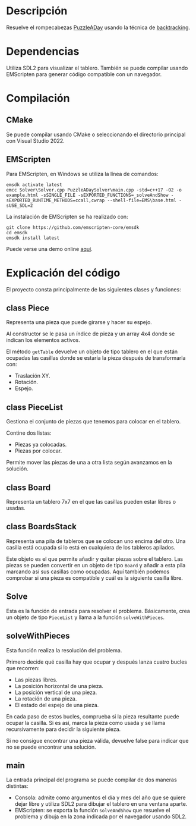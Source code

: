 # Descripción

Resuelve el rompecabezas [PuzzleADay](https://mathigon.org/polypad/A62G5zIdDPthg) 
usando la técnica de [backtracking](https://es.wikipedia.org/wiki/Vuelta_atr%C3%A1s).


# Dependencias

Utiliza SDL2 para visualizar el tablero.
También se puede compilar usando EMScripten para generar código compatible con un navegador.


# Compilación

## CMake

Se puede compilar usando CMake o seleccionando el directorio principal con Visual Studio 2022.

## EMScripten

Para EMScripten, en Windows se utiliza la línea de comandos:

```
emsdk activate latest
emcc Solver\Solver.cpp PuzzleADaySolver\main.cpp -std=c++17 -O2 -o example.html -sSINGLE_FILE -sEXPORTED_FUNCTIONS=_solveAndShow -sEXPORTED_RUNTIME_METHODS=ccall,cwrap --shell-file=EMS\base.html -sUSE_SDL=2
```

La instalación de EMScripten se ha realizado con:

```
git clone https://github.com/emscripten-core/emsdk
cd emsdk
emsdk install latest
```

Puede verse una demo online [aquí](https://jcallejap.github.io/PuzzleADaySolver/example.html).


# Explicación del código

El proyecto consta principalmente de las siguientes clases y funciones:

## class Piece

Representa una pieza que puede girarse y hacer su espejo.

Al constructor se le pasa un índice de pieza y un array 4x4 donde se indican los elementos activos.

El método ```getTable``` devuelve un objeto de tipo tablero en el que están ocupadas las casillas donde se estaría la pieza después de transformarla con:

- Traslación XY.
- Rotación.
- Espejo.

## class PieceList

Gestiona el conjunto de piezas que tenemos para colocar en el tablero.

Contine dos listas:

- Piezas ya colocadas.
- Piezas por colocar.

Permite mover las piezas de una a otra lista según avanzamos en la solución.

## class Board

Representa un tablero 7x7 en el que las casillas pueden estar libres o usadas.


## class BoardsStack

Representa una pila de tableros que se colocan uno encima del otro.
Una casilla está ocupada si lo está en cualquiera de los tableros apilados.

Este objeto es el que permite añadir y quitar piezas sobre el tablero.
Las piezas se pueden convertir en un objeto de tipo ```Board``` y añadir a esta pila marcando así sus casillas como ocupadas.
Aquí también podemos comprobar si una pieza es compatible y cuál es la siguiente casilla libre.

## Solve

Esta es la función de entrada para resolver el problema. 
Básicamente, crea un objeto de tipo ```PieceList``` y llama a la función ```solveWithPieces```.


## solveWithPieces

Esta función realiza la resolución del problema.

Primero decide qué casilla hay que ocupar y después lanza cuatro bucles que recorren:

- Las piezas libres.
- La posición horizontal de una pieza.
- La posición vertical de una pieza.
- La rotación de una pieza.
- El estado del espejo de una pieza.

En cada paso de estos bucles, comprueba si la pieza resultante puede ocupar la casilla.
Si es así, marca la pieza como usada y se llama recursivamente para decidir la siguiente pieza.

Si no consigue encontrar una pieza válida, devuelve false para indicar que no se puede encontrar una solución.


## main

La entrada principal del programa se puede compilar de dos maneras distintas:

- Consola: admite como argumentos el día y mes del año que se quiere dejar libre y utiliza SDL2 para dibujar el tablero en una ventana aparte.
- EMScripten: se exporta la función ```solveAndShow``` que resuelve el problema y dibuja en la zona indicada por el navegador usando SDL2.
